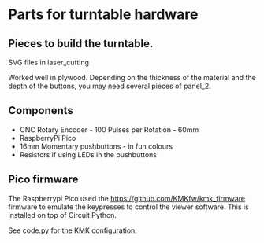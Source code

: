 # Parts for turntable hardware

## Pieces to build the turntable.

SVG files in laser_cutting

Worked well in plywood. Depending on the thickness of the material and the depth of the buttons, you may need several pieces of panel_2.

## Components

* CNC Rotary Encoder - 100 Pulses per Rotation - 60mm
* RaspberryPi Pico
* 16mm Momentary pushbuttons - in fun colours
* Resistors if using LEDs in the pushbuttons

## Pico firmware

The Raspberrypi Pico used the https://github.com/KMKfw/kmk_firmware firmware to emulate the keypresses to control the viewer software. This is installed on top of Circuit Python.

See code.py for the KMK configuration.